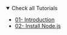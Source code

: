 <details open style="margin-left: 33px">
<summary>Check all Tutorials</summary>

 - [01- Introduction](./30DaysOfJavaScript/01-Introduction.md)
 - [02- Install Node.js](./30DaysOfJavaScript/02-Installation.md)

</details>